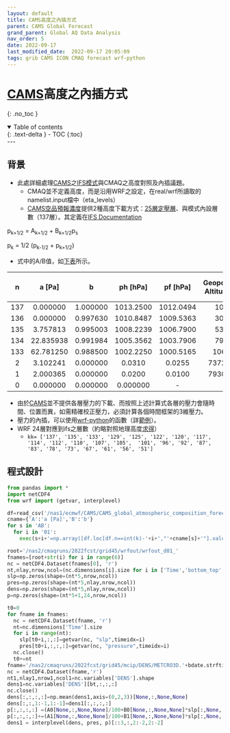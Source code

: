 ```yaml
---
layout: default
title: CAMS高度之內插方式
parent: CAMS Global Forecast
grand_parent: Global AQ Data Analysis
nav_order: 5
date: 2022-09-17
last_modified_date:  2022-09-17 20:05:09
tags: grib CAMS ICON CMAQ forecast wrf-python
---
```


# [CAMS][CAMS]高度之內插方式
{: .no_toc }

<details open markdown="block">
  <summary>
    Table of contents
  </summary>
  {: .text-delta }
- TOC
{:toc}
</details>
---


## 背景
- 此處詳細處理[CAMS][CAMS]之[IFS模式][ifs]與CMAQ之高度對照及內插議題。
  - CMAQ並不定義高度，而是沿用WRF之設定，在real/wrf所讀取的namelist.input檔中（eta_levels）
  - [CAMS空品預報濃度](https://ads.atmosphere.copernicus.eu/cdsapp#!/dataset/cams-global-atmospheric-composition-forecasts?tab=form)提供2種高度下載方式：[25層定壓層][wind_ozone]、與模式內設層數（137層）。其定義在[IFS Documentation][ifs]

p<sub>k+1/2</sub> = A<sub>k+1/2</sub> + B<sub>k+1/2</sub>p<sub>s </sub>

p<sub>k</sub> = 1/2 (p<sub>k-1/2</sub> + p<sub>k+1/2</sub>) 

- 式中的A/B值，如[下表](https://confluence.ecmwf.int/display/UDOC/L137+model+level+definitions)所示。

n|a [Pa]|b|ph [hPa]|pf [hPa]|Geopotential Altitude [m]|Geometric Altitude [m]|Temperature [K]|Density [kg/m^3]
:-:|:-:|:-:|:-:|:-:|:-:|:-:|:-:|:-:
137|0.000000|1.000000|1013.2500|1012.0494|10.00|10.00|288.09|1.223803
136|0.000000|0.997630|1010.8487|1009.5363|30.96|30.96|287.95|1.221341
135|3.757813|0.995003|1008.2239|1006.7900|53.92|53.92|287.80|1.218650
134|22.835938|0.991984|1005.3562|1003.7906|79.04|79.04|287.64|1.215710
133|62.781250|0.988500|1002.2250|1000.5165|106.54|106.54|287.46|1.212498
2|3.102241|0.000000|0.0310|0.0255|73721.58|74584.91|209.21|0.000042
1|2.000365|0.000000|0.0200|0.0100|79301.79|80301.65|198.05|0.000018
0|0.000000|0.000000|0.000000|-|-|-|-|-

- 由於[CAMS][CAMS]並不提供各層壓力的下載、而按照上述計算式各層的壓力會隨時間、位置而異，如需精確校正壓力，必須計算各個時間框架的3維壓力。
- 壓力的內插，可以使用[wrf-python](https://wrf-python.readthedocs.io/en/latest/)的函數（詳[範例](https://sinotec2.github.io/Focus-on-Air-Quality/utilities/Graphics/wrf-python/2.horizon/#等壓面垂直內插)）。
- WRF 24層對應到ifs之層數（約略對照地理高度[求得][wind_ozone]）
  - `kk= ['137', '135', '133', '129', '125', '122', '120', '117', '114', '112', '110', '107', '105',  '101', '96', '92', '87', '83', '78', '73', '67', '61', '56', '51']`

## 程式設計

```python
from pandas import *
import netCDF4
from wrf import (getvar, interplevel)

df=read_csv('/nas1/ecmwf/CAMS/CAMS_global_atmospheric_composition_forecasts/2022/heights.csv')
cname={'A':'a [Pa]','B':'b'}
for s in 'AB':
  for i in '01':
    exec(s+i+'=np.array([df.loc[df.n==int(k)-'+i+',"'+cname[s]+'"].values[0] for k in kk])')

root='/nas2/cmaqruns/2022fcst/grid45/wrfout/wrfout_d01_'
fnames=[root+str(i) for i in range(6)]
nc = netCDF4.Dataset(fnames[0], 'r')
nt,nlay,nrow,ncol=(nc.dimensions[i].size for i in ['Time','bottom_top','south_north','west_east'])
slp=np.zeros(shape=(nt*5,nrow,ncol))
pres=np.zeros(shape=(nt*5,nlay,nrow,ncol))
dens=np.zeros(shape=(nt*5,nlay,nrow,ncol))
p=np.zeros(shape=(nt*5+1,24,nrow,ncol))

t0=0
for fname in fnames:
  nc = netCDF4.Dataset(fname, 'r')
  nt=nc.dimensions['Time'].size
  for i in range(nt):
    slp[t0+i,:,:]=getvar(nc, "slp",timeidx=i)
    pres[t0+i,:,:,:]=getvar(nc, "pressure",timeidx=i)
  nc.close()
  t0+=nt
fname='/nas2/cmaqruns/2022fcst/grid45/mcip/DENS/METCRO3D.'+bdate.strftime('%Y%m%d')
nc = netCDF4.Dataset(fname,'r')
nt1,nlay1,nrow1,ncol1=nc.variables['DENS'].shape
dens1=nc.variables['DENS'][bt,:,:,:]
nc.close()
dens[:,:,:,:]=np.mean(dens1,axis=(0,2,3))[None,:,None,None]
dens[:,:,1:-1,1:-1]=dens1[:,:,:,:]  
p[:,:,:,:] =(A0[None,:,None,None]/100+B0[None,:,None,None]*slp[:,None,:,:])/2.
p[:,:,:,:]+=(A1[None,:,None,None]/100+B1[None,:,None,None]*slp[:,None,:,:])/2.
dens1 = interplevel(dens, pres, p)[::3,:,2:-2,2:-2]
```

[ifs]: <https://www.ecmwf.int/en/elibrary/9203-ifs-documentation-cy40r1-part-iii-dynamics-and-numerical-procedures> "IFS(Integrated Forecast System) Documentation CY40R1 - Part III: Dynamics and Numerical Procedures->2.2 DISCRETISATION->2.2.1 Vertical discretisation"
[wind_ozone]: <https://sinotec2.github.io/FAQ/2022/08/03/wind_ozone.html#有關level> "earth套件貼上CAMS臭氧濃度->數據下載與轉換->有關level"
[CAMS]: <https://ads.atmosphere.copernicus.eu/cdsapp#!/dataset/cams-global-atmospheric-composition-forecasts?tab=overview> "CAMS每天2次進行全球大氣成分的5天預報，包括50多種氣狀物和7種顆粒物(沙漠塵埃、海鹽、有機物、黑碳、硫酸鹽、硝酸鹽和銨氣溶膠)。初始條件為衛星及地面觀測數據同化分析結果，允許在地面觀測數據覆蓋率低、或無法直接觀測到的大氣污染物進行估計，除此之外，它還使用到基於調查清單或觀測反衍的排放估計，以作為表面的邊界條件。"